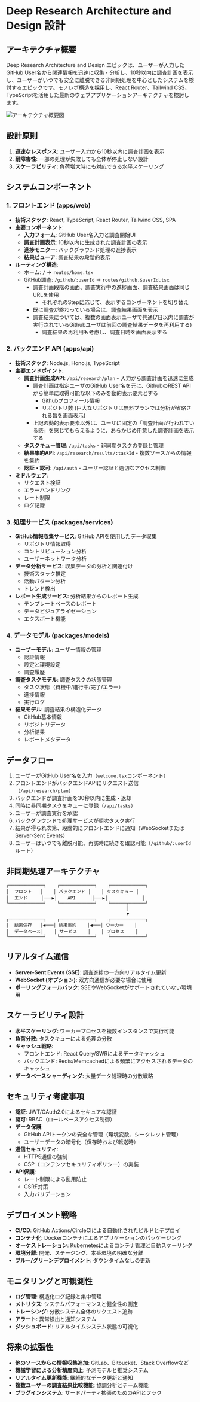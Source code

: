 # Deep Research Architecture and Design 設計

## アーキテクチャ概要

Deep Research Architecture and Design エピックは、ユーザーが入力したGitHub User名から関連情報を迅速に収集・分析し、10秒以内に調査計画を表示し、ユーザーがいつでも安全に離脱できる非同期処理を中心としたシステムを検討するエピックです。モノレポ構造を採用し、React Router、Tailwind CSS、TypeScriptを活用した最新のウェブアプリケーションアーキテクチャを検討します。

![アーキテクチャ概要図](../../assets/images/deep-research-architecture-overview.png)

## 設計原則

1. **迅速なレスポンス**: ユーザー入力から10秒以内に調査計画を表示
2. **耐障害性**: 一部の処理が失敗しても全体が停止しない設計
3. **スケーラビリティ**: 負荷増大時にも対応できる水平スケーリング

## システムコンポーネント

### 1. フロントエンド (apps/web)

- **技術スタック**: React, TypeScript, React Router, Tailwind CSS, SPA
- **主要コンポーネント**:
  - **入力フォーム**: GitHub User名入力と調査開始UI
  - **調査計画表示**: 10秒以内に生成された調査計画の表示
  - **進捗モニター**: バックグラウンド処理の進捗表示
  - **結果ビューア**: 調査結果の段階的表示
- **ルーティング構造**:
  - ホーム: `/` → `routes/home.tsx`
  - GitHub調査: `/github/:userId` → `routes/github.$userId.tsx`
    - 調査計画段階の画面、調査実行中の進捗画面、調査結果画面は同じURLを使用
      - それぞれのStepに応じて、表示するコンポーネントを切り替え
    - 既に調査が終わっている場合は、調査結果画面を表示
    - 調査結果については、複数の画面表示ユーザで共通(7日以内に調査が実行されているGithubユーザは前回の調査結果データを再利用する)
      - 調査結果の再利用も考慮し、調査日時を画面表示する

### 2. バックエンド API (apps/api)

- **技術スタック**: Node.js, Hono.js, TypeScript
- **主要エンドポイント**:
  - **調査計画生成API**: `/api/research/plan` - 入力から調査計画を迅速に生成
    - 調査計画は指定ユーザのGitHub User名を元に、GithubのREST APIから簡単に取得可能な以下のみを動的表示要素とする
      - Githubプロフィール情報
      - リポジトリ数 (巨大なリポジトリは無料プランでは分析が省略される旨を画面表示)
    - 上記の動的表示要素以外は、ユーザに固定の「調査計画が行われている感」を感じてもらえるように、あらかじめ用意した調査計画を表示する
  - **タスクキュー管理**: `/api/tasks` - 非同期タスクの登録と管理
  - **結果集約API**: `/api/research/results/:taskId` - 複数ソースからの情報を集約
  - **認証・認可**: `/api/auth` - ユーザー認証と適切なアクセス制御
- **ミドルウェア**:
  - リクエスト検証
  - エラーハンドリング
  - レート制限
  - ログ記録

### 3. 処理サービス (packages/services)

- **GitHub情報収集サービス**: GitHub APIを使用したデータ収集
  - リポジトリ情報取得
  - コントリビューション分析
  - ユーザーネットワーク分析
- **データ分析サービス**: 収集データの分析と関連付け
  - 技術スタック推定
  - 活動パターン分析
  - トレンド検出
- **レポート生成サービス**: 分析結果からのレポート生成
  - テンプレートベースのレポート
  - データビジュアライゼーション
  - エクスポート機能

### 4. データモデル (packages/models)

- **ユーザーモデル**: ユーザー情報の管理
  - 認証情報
  - 設定と環境設定
  - 調査履歴
- **調査タスクモデル**: 調査タスクの状態管理
  - タスク状態（待機中/進行中/完了/エラー）
  - 進捗情報
  - 実行ログ
- **結果モデル**: 調査結果の構造化データ
  - GitHub基本情報
  - リポジトリデータ
  - 分析結果
  - レポートメタデータ

## データフロー

1. ユーザーがGitHub User名を入力（`welcome.tsx`コンポーネント）
2. フロントエンドがバックエンドAPIにリクエスト送信（`/api/research/plan`）
3. バックエンドが調査計画を30秒以内に生成・返却
4. 同時に非同期タスクをキューに登録（`/api/tasks`）
5. ユーザーが調査実行を承認
6. バックグラウンドで処理サービスが順次タスク実行
7. 結果が得られ次第、段階的にフロントエンドに通知（WebSocketまたはServer-Sent Events）
8. ユーザーはいつでも離脱可能、再訪時に続きを確認可能（`/github/:userId`ルート）

## 非同期処理アーキテクチャ

```
┌─────────────┐    ┌─────────────┐    ┌─────────────┐
│  フロント   │    │ バックエンド │    │ タスクキュー │
│  エンド     │───▶│    API      │───▶│             │
└─────────────┘    └─────────────┘    └──────┬──────┘
                                             │
                                             ▼
┌─────────────┐    ┌─────────────┐    ┌─────────────┐
│  結果保存   │◀───│ 結果集約    │◀───│ ワーカー    │
│  データベース│    │ サービス    │    │ プロセス    │
└─────────────┘    └─────────────┘    └─────────────┘
```

## リアルタイム通信

- **Server-Sent Events (SSE)**: 調査進捗の一方向リアルタイム更新
- **WebSocket (オプション)**: 双方向通信が必要な場合に使用
- **ポーリングフォールバック**: SSEやWebSocketがサポートされていない環境用

## スケーラビリティ設計

- **水平スケーリング**: ワーカープロセスを複数インスタンスで実行可能
- **負荷分散**: タスクキューによる処理の分散
- **キャッシュ戦略**: 
  - フロントエンド: React Query/SWRによるデータキャッシュ
  - バックエンド: Redis/Memcachedによる頻繁にアクセスされるデータのキャッシュ
- **データベースシャーディング**: 大量データ処理時の分散戦略

## セキュリティ考慮事項

- **認証**: JWT/OAuth2.0によるセキュアな認証
- **認可**: RBAC（ロールベースアクセス制御）
- **データ保護**:
  - GitHub APIトークンの安全な管理（環境変数、シークレット管理）
  - ユーザーデータの暗号化（保存時および転送時）
- **通信セキュリティ**:
  - HTTPS通信の強制
  - CSP（コンテンツセキュリティポリシー）の実装
- **API保護**:
  - レート制限による乱用防止
  - CSRF対策
  - 入力バリデーション

## デプロイメント戦略

- **CI/CD**: GitHub Actions/CircleCIによる自動化されたビルドとデプロイ
- **コンテナ化**: Dockerコンテナによるアプリケーションのパッケージング
- **オーケストレーション**: Kubernetesによるコンテナ管理と自動スケーリング
- **環境分離**: 開発、ステージング、本番環境の明確な分離
- **ブルー/グリーンデプロイメント**: ダウンタイムなしの更新

## モニタリングと可観測性

- **ログ管理**: 構造化ログ記録と集中管理
- **メトリクス**: システムパフォーマンスと健全性の測定
- **トレーシング**: 分散システム全体のリクエスト追跡
- **アラート**: 異常検出と通知システム
- **ダッシュボード**: リアルタイムシステム状態の可視化

## 将来の拡張性

- **他のソースからの情報収集追加**: GitLab、Bitbucket、Stack Overflowなど
- **機械学習による分析精度向上**: 予測モデルと推奨システム
- **リアルタイム更新機能**: 継続的なデータ更新と通知
- **複数ユーザーの調査結果比較機能**: 協調分析とチーム機能
- **プラグインシステム**: サードパーティ拡張のためのAPIとフック